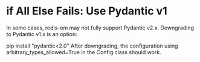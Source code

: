 # if All Else Fails: Use Pydantic v1

In some cases, redis-om may not fully support Pydantic v2.x. Downgrading to Pydantic v1.x is an option:

pip install "pydantic<2.0"
After downgrading, the configuration using arbitrary_types_allowed=True in the Config class should work.
